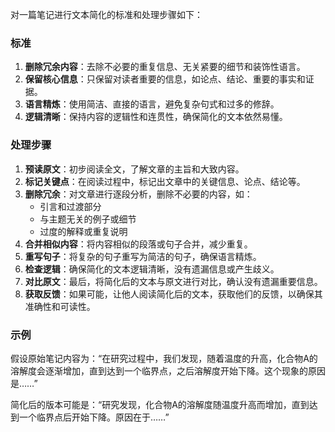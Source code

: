 
对一篇笔记进行文本简化的标准和处理步骤如下：

### 标准
1. **删除冗余内容**：去除不必要的重复信息、无关紧要的细节和装饰性语言。
2. **保留核心信息**：只保留对读者重要的信息，如论点、结论、重要的事实和证据。
3. **语言精炼**：使用简洁、直接的语言，避免复杂句式和过多的修辞。
4. **逻辑清晰**：保持内容的逻辑性和连贯性，确保简化的文本依然易懂。

### 处理步骤
1. **预读原文**：初步阅读全文，了解文章的主旨和大致内容。
2. **标记关键点**：在阅读过程中，标记出文章中的关键信息、论点、结论等。
3. **删除冗余**：对文章进行逐段分析，删除不必要的内容，如：
   - 引言和过渡部分
   - 与主题无关的例子或细节
   - 过度的解释或重复说明
4. **合并相似内容**：将内容相似的段落或句子合并，减少重复。
5. **重写句子**：将复杂的句子重写为简洁的句子，确保语言精炼。
6. **检查逻辑**：确保简化的文本逻辑清晰，没有遗漏信息或产生歧义。
7. **对比原文**：最后，将简化后的文本与原文进行对比，确认没有遗漏重要信息。
8. **获取反馈**：如果可能，让他人阅读简化后的文本，获取他们的反馈，以确保其准确性和可读性。

### 示例

假设原始笔记内容为：“在研究过程中，我们发现，随着温度的升高，化合物A的溶解度会逐渐增加，直到达到一个临界点，之后溶解度开始下降。这个现象的原因是……”

简化后的版本可能是：“研究发现，化合物A的溶解度随温度升高而增加，直到达到一个临界点后开始下降。原因在于……”
